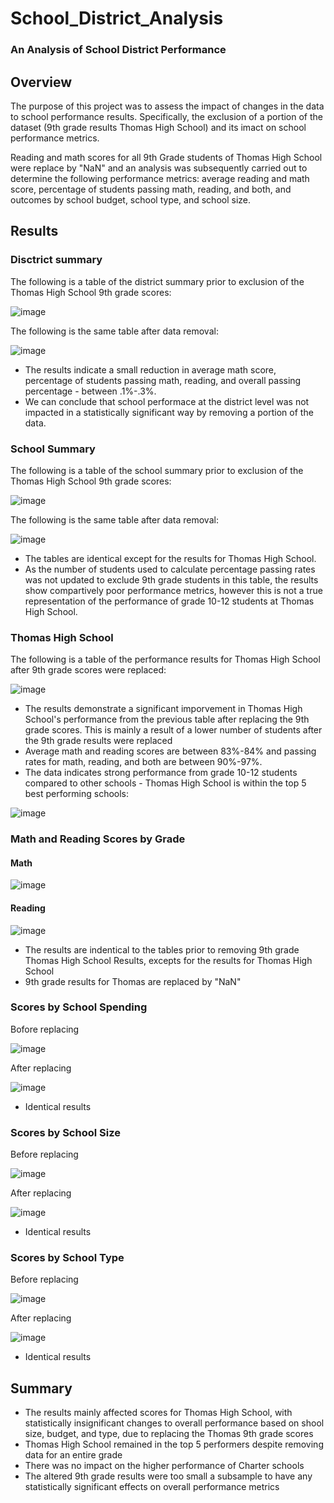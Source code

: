 # School_District_Analysis

### An Analysis of School District Performance

## Overview

The purpose of this project was to assess the impact of changes in the data to school performance results. Specifically, the exclusion of a portion of the dataset (9th grade results Thomas High School) and its imact on school performance metrics.

Reading and math scores for all 9th Grade students of Thomas High School were replace by "NaN" and an analysis was subsequently carried out to determine the following performance metrics: average reading and math score, percentage of students passing math, reading, and both, and outcomes by school budget, school type, and school size.

## Results

### Disctrict summary

The following is a table of the district summary prior to exclusion of the Thomas High School 9th grade scores:

![image](https://user-images.githubusercontent.com/79061124/117589956-0b6e7400-b0fb-11eb-889c-64249c386587.png)

The following is the same table after data removal:

![image](https://user-images.githubusercontent.com/79061124/117589985-4b355b80-b0fb-11eb-8b70-64c9e02d8ee1.png)

- The results indicate a small reduction in average math score, percentage of students passing math, reading, and overall passing percentage - between .1%-.3%. 
- We can conclude that school performace at the district level was not impacted in a statistically significant way by removing a portion of the data.

### School Summary

The following is a table of the school summary prior to exclusion of the Thomas High School 9th grade scores:

![image](https://user-images.githubusercontent.com/79061124/117590245-779da780-b0fc-11eb-8993-4a702552a1e9.png)

The following is the same table after data removal:

![image](https://user-images.githubusercontent.com/79061124/117590296-c3505100-b0fc-11eb-8bd9-2cfc0cc88e31.png)

- The tables are identical except for the results for Thomas High School. 
- As the number of students used to calculate percentage passing rates was not updated to exclude 9th grade students in this table, the results show compartively poor performance metrics, however this is not a true representation of the performance of grade 10-12 students at Thomas High School.

### Thomas High School

The following is a table of the performance results for Thomas High School after 9th grade scores were replaced:

![image](https://user-images.githubusercontent.com/79061124/117590629-69e92180-b0fe-11eb-92bb-d8db25b3bf8b.png)

- The results demonstrate a significant imporvement in Thomas High School's performance from the previous table after replacing the 9th grade scores. This is mainly a result of a lower number of students after the 9th grade results were replaced
- Average math and reading scores are between 83%-84% and passing rates for math, reading, and both are between 90%-97%. 
- The data indicates strong performance from grade 10-12 students compared to other schools - Thomas High School is within the top 5 best performing schools:

![image](https://user-images.githubusercontent.com/79061124/117590829-3f4b9880-b0ff-11eb-94f3-636271778d0f.png)


### Math and Reading Scores by Grade

#### Math
![image](https://user-images.githubusercontent.com/79061124/117591002-1b3c8700-b100-11eb-98b3-9d6992d1b735.png)


#### Reading

![image](https://user-images.githubusercontent.com/79061124/117591020-43c48100-b100-11eb-89c7-88b181328c67.png)

- The results are indentical to the tables prior to removing 9th grade Thomas High School Results, excepts for the results for Thomas High School
- 9th grade results for Thomas are replaced by "NaN"

### Scores by School Spending

Bofore replacing

![image](https://user-images.githubusercontent.com/79061124/117591271-bc780d00-b101-11eb-80cd-276a92f69196.png)

After replacing

![image](https://user-images.githubusercontent.com/79061124/117591281-d31e6400-b101-11eb-873f-006da393f6ec.png)

- Identical results

### Scores by School Size

Before replacing

![image](https://user-images.githubusercontent.com/79061124/117591338-14af0f00-b102-11eb-8ab6-2d700904089d.png)

After replacing

![image](https://user-images.githubusercontent.com/79061124/117591371-2b556600-b102-11eb-9fef-491612ac5c44.png)

- Identical results

### Scores by School Type

Before replacing

![image](https://user-images.githubusercontent.com/79061124/117591413-5b9d0480-b102-11eb-89a4-fa13c9b02213.png)

After replacing

![image](https://user-images.githubusercontent.com/79061124/117591427-75d6e280-b102-11eb-91da-5a681fae2312.png)

- Identical results

## Summary

- The results mainly affected scores for Thomas High School, with statistically insignificant changes to overall performance based on shool size, budget, and type, due to replacing the Thomas 9th grade scores
- Thomas High School remained in the top 5 performers despite removing data for an entire grade
- There was no impact on the higher performance of Charter schools
- The altered 9th grade results were too small a subsample to have any statistically significant effects on overall performance metrics
